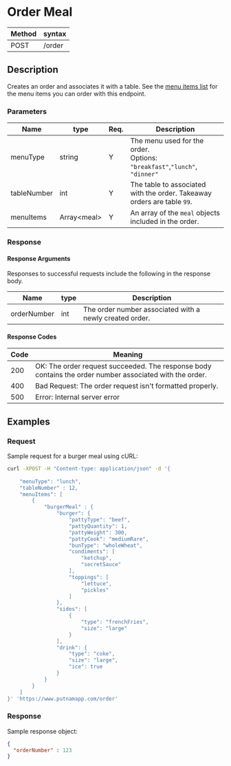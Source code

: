 # Order Meal

Method | syntax
----- | ----------
POST | /order


## Description

Creates an order and associates it with a table. See the [menu items list](menu-items.md) for the menu items you can order with this endpoint.

### Parameters
Name | type | Req. | Description
---- | ----- | ----- | --------------------
menuType | string | Y |  The menu used for the order. <br>Options: `"breakfast"`,`"lunch"`, `"dinner"`
tableNumber | int  | Y | The table to associated with the order. Takeaway orders are table `99`.
menuItems | Array\<meal\>| Y | An array of the `meal` objects included in the order. 

### Response

#### Response Arguments

Responses to successful requests include the following in the response body.

Name | type | Description
---- | ---- | ----------
orderNumber | int | The order number associated with a newly created order.

#### Response Codes
Code | Meaning
-----| -------
200  | OK: The order request succeeded. The response body contains the order number associated with the order.
400  | Bad Request: The order request isn't formatted properly.
500  | Error: Internal server error


## Examples

### Request

Sample request for a burger meal using cURL:

```BASH
curl -XPOST -H "Content-type: application/json" -d '{
    
    "menuType": "lunch",
    "tableNumber" : 12,
    "menuItems": [
        {
            "burgerMeal" : {
                "burger": {
                    "pattyType": "beef",
                    "pattyQuantity": 1,
                    "pattyWeight": 300,
                    "pattyCook": "mediumRare",
                    "bunType": "wholeWheat",
                    "condiments": [
                        "ketchup",
                        "secretSauce"
                    ],
                    "toppings": [
                        "lettuce",
                        "pickles"
                    ]
                },
                "sides": [
                    {
                        "type": "frenchFries",
                        "size": "large" 
                    }
                ],
                "drink": {
                    "type": "coke",
                    "size": "large",
                    "ice": true
                }
            }
        }
    ]
}' 'https://www.putnamapp.com/order'
```

### Response

Sample response object:

```JSON
{
  "orderNumber" : 123
}

```
